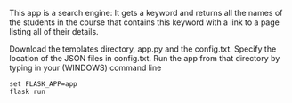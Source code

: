 This app is a search engine: It gets a keyword and returns all the names of the students in the course 
that contains this keyword with a link to a page listing all of their details.

Download the templates directory, app.py and the config.txt. 
Specify the location of the JSON files in config.txt. 
Run the app from that directory by typing in your (WINDOWS) command line

```
set FLASK_APP=app
flask run 
```
